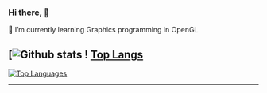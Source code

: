 ### Hi there, 👋

🌱 I’m currently learning Graphics programming in OpenGL

[![Github stats](https://github-readme-stats.vercel.app/api?username=PhaleOmkar&show_icons=true) !
[Top Langs](https://github-readme-stats.vercel.app/api/top-langs/?username=PhaleOmkar&layout=compact)
---

[![Top Languages](https://github-readme-stats.vercel.app/api/top-langs/?username=PhaleOmkar&layout=compact&count_private=true&theme=radical)](https://github.com/PhaleOmkar)

---

<!--
**PhaleOmkar/PhaleOmkar** is a ✨ _special_ ✨ repository because its `README.md` (this file) appears on your GitHub profile.

Here are some ideas to get you started:

- 🔭 I’m currently working on ...
- 🌱 I’m currently learning ...
- 👯 I’m looking to collaborate on ...
- 🤔 I’m looking for help with ...
- 💬 Ask me about ...
- 📫 How to reach me: ...
- 😄 Pronouns: ...
- ⚡ Fun fact: ...
-->
